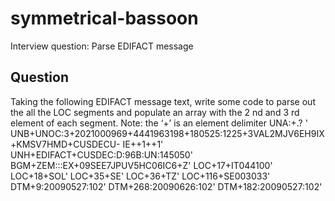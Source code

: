 # symmetrical-bassoon
Interview question: Parse EDIFACT message

## Question
Taking the following EDIFACT message text, write some code to parse out the all the LOC
segments and populate an array with the 2 nd and 3 rd element of each segment.
Note: the ‘+’ is an element delimiter
UNA:+.? &#39;
UNB+UNOC:3+2021000969+4441963198+180525:1225+3VAL2MJV6EH9IX+KMSV7HMD+CUSDECU-
IE++1++1&#39;
UNH+EDIFACT+CUSDEC:D:96B:UN:145050&#39;
BGM+ZEM:::EX+09SEE7JPUV5HC06IC6+Z&#39;
LOC+17+IT044100&#39;
LOC+18+SOL&#39;
LOC+35+SE&#39;
LOC+36+TZ&#39;
LOC+116+SE003033&#39;
DTM+9:20090527:102&#39;
DTM+268:20090626:102&#39;
DTM+182:20090527:102&#39;
